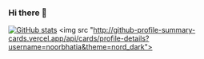 ### Hi there 👋

[![GitHub stats](https://github-readme-stats.vercel.app/api?username=noorbhatia)](https://github.com/anuraghazra/github-readme-stats)
<img src "http://github-profile-summary-cards.vercel.app/api/cards/profile-details?username=noorbhatia&theme=nord_dark">
